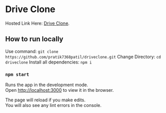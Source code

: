 # Drive Clone

Hosted Link Here: [Drive Clone](#).

## How to run locally

Use command: `git clone https://github.com/pratik7368patil/driveclone.git`
Change Directory: `cd driveclone`
Install all dependencies: `npm i`

### `npm start`

Runs the app in the development mode.\
Open [http://localhost:3000](http://localhost:3000) to view it in the browser.

The page will reload if you make edits.\
You will also see any lint errors in the console.
